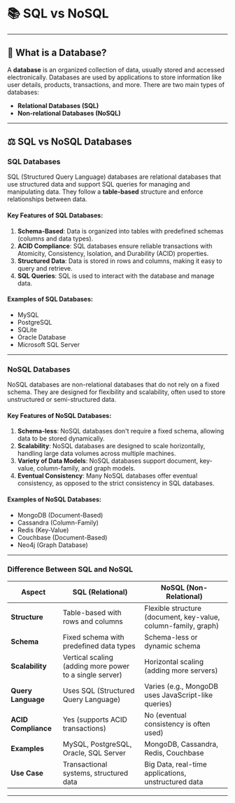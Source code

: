 # 📚 SQL vs NoSQL

---

## 🔑 What is a Database?

A **database** is an organized collection of data, usually stored and accessed electronically. Databases are used by applications to store information like user details, products, transactions, and more. There are two main types of databases:

- **Relational Databases (SQL)**
- **Non-relational Databases (NoSQL)**

---

## ⚖️ SQL vs NoSQL Databases

### **SQL Databases**

SQL (Structured Query Language) databases are relational databases that use structured data and support SQL queries for managing and manipulating data. They follow a **table-based** structure and enforce relationships between data.

#### **Key Features of SQL Databases:**

1. **Schema-Based**: Data is organized into tables with predefined schemas (columns and data types).
2. **ACID Compliance**: SQL databases ensure reliable transactions with Atomicity, Consistency, Isolation, and Durability (ACID) properties.
3. **Structured Data**: Data is stored in rows and columns, making it easy to query and retrieve.
4. **SQL Queries**: SQL is used to interact with the database and manage data.

#### **Examples of SQL Databases**:

- MySQL
- PostgreSQL
- SQLite
- Oracle Database
- Microsoft SQL Server

---

### **NoSQL Databases**

NoSQL databases are non-relational databases that do not rely on a fixed schema. They are designed for flexibility and scalability, often used to store unstructured or semi-structured data.

#### **Key Features of NoSQL Databases:**

1. **Schema-less**: NoSQL databases don't require a fixed schema, allowing data to be stored dynamically.
2. **Scalability**: NoSQL databases are designed to scale horizontally, handling large data volumes across multiple machines.
3. **Variety of Data Models**: NoSQL databases support document, key-value, column-family, and graph models.
4. **Eventual Consistency**: Many NoSQL databases offer eventual consistency, as opposed to the strict consistency in SQL databases.

#### **Examples of NoSQL Databases**:

- MongoDB (Document-Based)
- Cassandra (Column-Family)
- Redis (Key-Value)
- Couchbase (Document-Based)
- Neo4j (Graph Database)

---

### **Difference Between SQL and NoSQL**

| **Aspect**          | **SQL (Relational)**                                    | **NoSQL (Non-Relational)**                                     |
| ------------------- | ------------------------------------------------------- | -------------------------------------------------------------- |
| **Structure**       | Table-based with rows and columns                       | Flexible structure (document, key-value, column-family, graph) |
| **Schema**          | Fixed schema with predefined data types                 | Schema-less or dynamic schema                                  |
| **Scalability**     | Vertical scaling (adding more power to a single server) | Horizontal scaling (adding more servers)                       |
| **Query Language**  | Uses SQL (Structured Query Language)                    | Varies (e.g., MongoDB uses JavaScript-like queries)            |
| **ACID Compliance** | Yes (supports ACID transactions)                        | No (eventual consistency is often used)                        |
| **Examples**        | MySQL, PostgreSQL, Oracle, SQL Server                   | MongoDB, Cassandra, Redis, Couchbase                           |
| **Use Case**        | Transactional systems, structured data                  | Big Data, real-time applications, unstructured data            |

---
